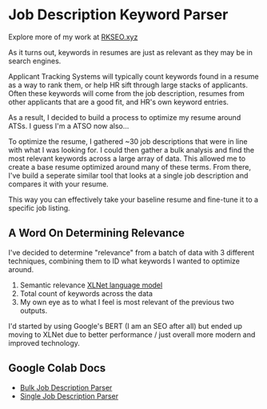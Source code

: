 # Job Description Keyword Parser
Explore more of my work at [RKSEO.xyz](https://rkseo.xyz)

As it turns out, keywords in resumes are just as relevant as they may be in search engines. 

Applicant Tracking Systems will typically count keywords found in a resume as a way to rank them, or help HR sift through large stacks of applicants. Often these keywords will come from the job description, resumes from other applicants that are a good fit, and HR's own keyword entries. 

As a result, I decided to build a process to optimize my resume around ATSs. I guess I'm a ATSO now also...

To optimize the resume, I gathered ~30 job descriptions that were in line with what I was looking for. I could then gather a bulk analysis and find the most relevant keywords across a large array of data. This allowed me to create a base resume optimized around many of these terms. From there, I've build a seperate similar tool that looks at a single job description and compares it with your resume. 

This way you can effectively take your baseline resume and fine-tune it to a specific job listing. 

## A Word On Determining Relevance
I've decided to determine "relevance" from a batch of data with 3 different techniques, combining them to ID what keywords I wanted to optimize around. 
1. Semantic relevance [XLNet language model](https://github.com/zihangdai/xlnet)
2. Total count of keywords across the data
3. My own eye as to what I feel is most relevant of the previous two outputs.

I'd started by using Google's BERT (I am an SEO after all) but ended up moving to XLNet due to better performance / just overall more modern and improved technology. 

## Google Colab Docs
- [Bulk Job Description Parser](https://colab.research.google.com/drive/1zKRsSsZKFX4nfdyf4KtQQP_Z7lp3ixMY?usp=sharing)
- [Single Job Description Parser](https://colab.research.google.com/drive/1HSxDGj16Kn1hdpmwEef-dNGY9lscLQqx?usp=sharing)
